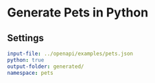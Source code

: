 # Generate Pets in Python

## Settings

```yaml
input-file: ../openapi/examples/pets.json
python: true
output-folder: generated/
namespace: pets
```